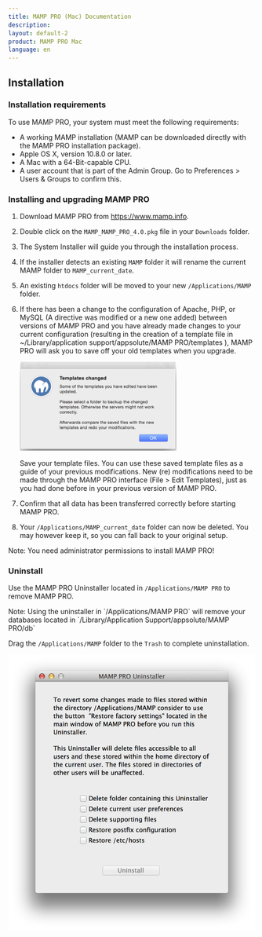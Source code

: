 ```yaml
---
title: MAMP PRO (Mac) Documentation
description: 
layout: default-2
product: MAMP PRO Mac
language: en
---
```


## Installation

### Installation requirements

To use MAMP PRO, your system must meet the following requirements:

- A working MAMP installation (MAMP can be downloaded directly with the MAMP PRO installation package).
- Apple OS X, version 10.8.0 or later.
- A Mac with a 64-Bit-capable CPU.
- A user account that is part of the Admin Group. Go to Preferences > Users & Groups to confirm this.

### Installing and upgrading MAMP PRO

1. Download MAMP PRO from https://www.mamp.info.
2. Double click on the `MAMP_MAMP_PRO_4.0.pkg` file in your `Downloads` folder.
3. The System Installer will guide you through the installation process.
4. If the installer detects an existing `MAMP` folder it will rename the current MAMP folder to `MAMP_current_date`.
5. An existing `htdocs` folder will be moved to your new `/Applications/MAMP` folder.
6. If there has been a change to the configuration of Apache, PHP, or MySQL (A directive was modified or a new one added)    between versions of MAMP PRO and you have already made changes to your current configuration (resulting in the creation of a template file in ~/Library/application support/appsolute/MAMP PRO/templates ), MAMP PRO will ask you to save off your old templates when you upgrade.

    ![MAMP](Templates.png)
  
    Save your template files. You can use these saved template files as a guide of your previous modifications. New              (re) modifications need to be made through the MAMP PRO interface (File > Edit Templates), just as you had done before in     your previous version of MAMP PRO.

7. Confirm that all data has been transferred correctly before starting MAMP PRO.
8. Your `/Applications/MAMP_current_date` folder can now be deleted. You may however keep it, so you can fall back to your original setup.

<div class="alert" role="alert">
Note: You need administrator permissions to install MAMP PRO!
</div>

### Uninstall

Use the MAMP PRO Uninstaller located in `/Applications/MAMP PRO` to remove MAMP PRO.

<div class="alert" role="alert">
Note: Using the uninstaller in `/Applications/MAMP PRO` will remove your databases located in `/Library/Application Support/appsolute/MAMP PRO/db`
</div>

Drag the `/Applications/MAMP` folder to the `Trash` to complete uninstallation.

![MAMP](Uninstaller.png)
